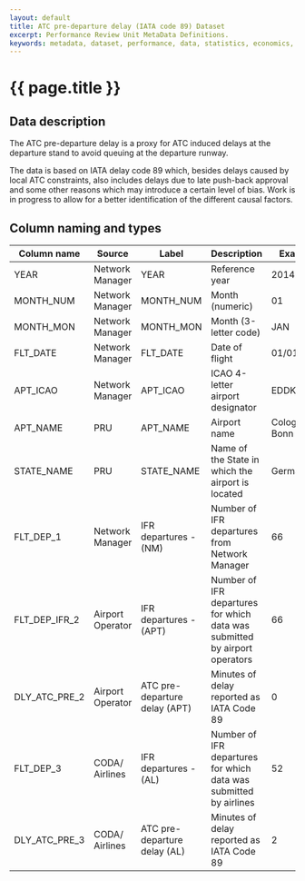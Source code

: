 ```yaml
---
layout: default
title: ATC pre-departure delay (IATA code 89) Dataset
excerpt: Performance Review Unit MetaData Definitions.
keywords: metadata, dataset, performance, data, statistics, economics, air transport, flights, europe, cost efficiency
---
```

# {{ page.title }}

## Data description
<p>The ATC pre-departure delay is a proxy for ATC induced delays at the departure stand to avoid queuing at the departure runway.

The data is based on IATA delay code 89 which, besides delays caused by local ATC constraints, also includes delays due to late push-back approval and some other reasons which may introduce a certain level of bias. Work is in progress to allow for a better identification of the different causal factors. </p>

## Column naming and types

| Column name   | Source           | Label                         | Description                                                                | Example      |
|---------------|------------------|-------------------------------|----------------------------------------------------------------------------|--------------|
| YEAR          | Network Manager  | YEAR                          | Reference year                                                             | 2014         |
| MONTH_NUM     | Network Manager  | MONTH_NUM                     | Month (numeric)                                                            | 01           |
| MONTH_MON     | Network Manager  | MONTH_MON                     | Month (3-letter code)                                                      | JAN          |
| FLT_DATE      | Network Manager  | FLT_DATE                      | Date of flight                                                             | 01/01/2014   |
| APT_ICAO      | Network Manager  | APT_ICAO                      | ICAO 4-letter airport designator                                           | EDDK         |
| APT_NAME      | PRU              | APT_NAME                      | Airport name                                                               | Cologne-Bonn |
| STATE_NAME    | PRU              | STATE_NAME                    | Name of the State in which the airport is located                          | Germany      |
| FLT_DEP_1     | Network Manager  | IFR departures - (NM)         | Number of IFR departures from Network Manager                              | 66           |
| FLT_DEP_IFR_2 | Airport Operator | IFR departures - (APT)        | Number of IFR departures for which data was submitted by airport operators | 66           |
| DLY_ATC_PRE_2 | Airport Operator | ATC pre-departure delay (APT) | Minutes of delay reported as IATA Code 89                                  | 0            |
| FLT_DEP_3     | CODA/ Airlines   | IFR departures - (AL)         | Number of IFR departures for which data was submitted by airlines          | 52           |
| DLY_ATC_PRE_3 | CODA/ Airlines   | ATC pre-departure delay (AL)  | Minutes of delay reported as IATA Code 89                                  | 2            |
